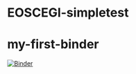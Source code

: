 # EOSCEGI-simpletest
# my-first-binder
[![Binder](https://mybinder.org/badge_logo.svg)](https://mybinder.org/v2/gh/tinaok/EOSCEGI-simpletest/HEAD)
